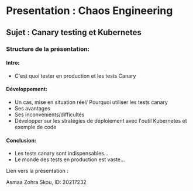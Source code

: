 # Presentation : Chaos Engineering 

## Sujet : Canary testing et Kubernetes
### Structure de la présentation:

#### Intro:
* C'est quoi tester en production et les tests Canary

#### Développement:
* Un cas, mise en situation réel/ Pourquoi utiliser les tests canary
* Ses avantages
* Ses inconvénients/difficultés
* Développer sur les stratégies de déploiement avec l'outil Kubernetes et exemple de code

#### Conclusion:
* Les tests canary sont indispensables...
* Le monde des tests en production est vaste...

Lien vers la présentation : 

Asmaa Zohra Skou, ID: 20217232
